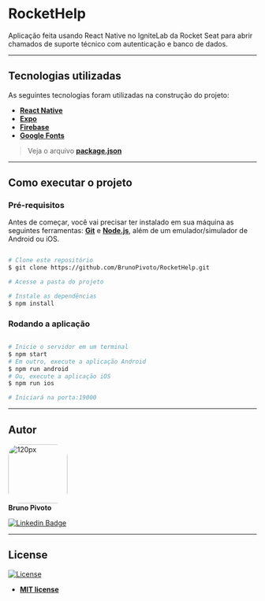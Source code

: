 # RocketHelp
Aplicação feita usando React Native no IgniteLab da Rocket Seat para abrir chamados de suporte técnico com autenticação e banco de dados.

---

##  Tecnologias utilizadas

As seguintes tecnologias foram utilizadas na construção do projeto:

 - **[React Native](https://reactnative.dev/)**
 - **[Expo](https://expo.dev/)**
 - **[Firebase](https://firebase.google.com/?hl=pt)**
 - **[Google Fonts](https://fonts.google.com/)**

> Veja o arquivo  **[package.json](https://github.com/BrunoPivoto/RocketHelp/blob/master/package.json)**


---
##  Como executar o projeto

###  Pré-requisitos

Antes de começar, você vai precisar ter instalado em sua máquina as seguintes ferramentas:
**[Git](https://git-scm.com)** e **[Node.js](https://nodejs.org/en/)**, além de um emulador/simulador de Android ou iOS.<br> 

```bash

# Clone este repositório
$ git clone https://github.com/BrunoPivoto/RocketHelp.git

# Acesse a pasta do projeto

# Instale as dependências
$ npm install

```
###  Rodando a aplicação

```bash

# Inicie o servidor em um terminal
$ npm start
# Em outro, execute a aplicação Android
$ npm run android
# Ou, execute a aplicação iOS
$ npm run ios

# Iniciará na porta:19000

```

---

##  Autor
<img style="border-radius: 20%;" src="https://avatars.githubusercontent.com/u/75286020?v=4" width="120px;" alt="120px"/><br>
**Bruno Pivoto**

[![Linkedin Badge](https://img.shields.io/badge/-BrunoPivoto-blue?style=flat-square&logo=Linkedin&logoColor=white&link=https://www.linkedin.com/in/bruno-pivoto-rangel)](https://www.linkedin.com/in/bruno-pivoto-rangel)


---
##  License
[![License](https://img.shields.io/apm/l/vim-mode?color=blue)](http://badges.mit-license.org)

- **[MIT license](https://choosealicense.com/licenses/mit/)**
